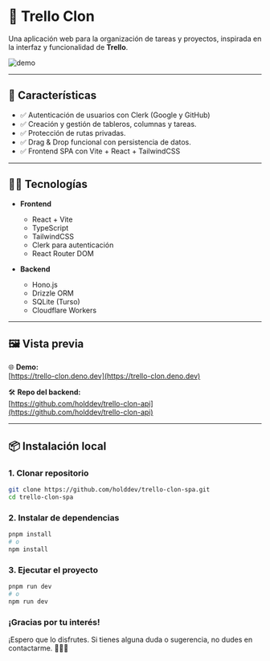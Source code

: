 # 📔 Trello Clon

Una aplicación web para la organización de tareas y proyectos, inspirada en la interfaz y funcionalidad de **Trello**.

![demo](https://raw.githubusercontent.com/holddev/BernardoLima-DevPortfolio/refs/heads/main/public/assets/trello-board.webp)

---

## 🚀 Características

- ✅ Autenticación de usuarios con Clerk (Google y GitHub)
- ✅ Creación y gestión de tableros, columnas y tareas.
- ✅ Protección de rutas privadas.
- ✅ Drag & Drop funcional con persistencia de datos.
- ✅ Frontend SPA con Vite + React + TailwindCSS

---

## 🧑‍💻 Tecnologías

- **Frontend**
  - React + Vite
  - TypeScript
  - TailwindCSS
  - Clerk para autenticación
  - React Router DOM

- **Backend**
  - Hono.js
  - Drizzle ORM
  - SQLite (Turso)
  - Cloudflare Workers

---

## 🖼️ Vista previa

🌐 **Demo:**  
[https://trello-clon.deno.dev](https://trello-clon.deno.dev)

🛠️ **Repo del backend:**  
[https://github.com/holddev/trello-clon-api](https://github.com/holddev/trello-clon-api)

---

## 📦 Instalación local

### 1. Clonar repositorio

```bash
git clone https://github.com/holddev/trello-clon-spa.git
cd trello-clon-spa
```
### 2. Instalar de dependencias
```bash
pnpm install 
# o 
npm install
```
### 3. Ejecutar el proyecto

```bash
pnpm run dev 
# o 
npm run dev
```

### ¡Gracias por tu interés!

¡Espero que lo disfrutes. Si tienes alguna duda o sugerencia, no dudes en contactarme. 💚💚💚